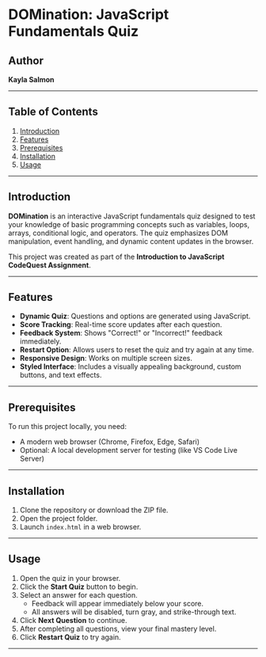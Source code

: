 # DOMination: JavaScript Fundamentals Quiz

## Author
**Kayla Salmon**

---

## Table of Contents
1. [Introduction](#introduction)
2. [Features](#features)
3. [Prerequisites](#prerequisites)
4. [Installation](#installation)
5. [Usage](#usage)

---

## Introduction
**DOMination** is an interactive JavaScript fundamentals quiz designed to test your knowledge of basic programming concepts such as variables, loops, arrays, conditional logic, and operators. The quiz emphasizes DOM manipulation, event handling, and dynamic content updates in the browser.

This project was created as part of the **Introduction to JavaScript CodeQuest Assignment**.

---

## Features
- **Dynamic Quiz**: Questions and options are generated using JavaScript.
- **Score Tracking**: Real-time score updates after each question.
- **Feedback System**: Shows "Correct!" or "Incorrect!" feedback immediately.
- **Restart Option**: Allows users to reset the quiz and try again at any time.
- **Responsive Design**: Works on multiple screen sizes.
- **Styled Interface**: Includes a visually appealing background, custom buttons, and text effects.

---

## Prerequisites
To run this project locally, you need:
- A modern web browser (Chrome, Firefox, Edge, Safari)
- Optional: A local development server for testing (like VS Code Live Server)

---

## Installation
1. Clone the repository or download the ZIP file.
2. Open the project folder.
3. Launch `index.html` in a web browser.  
---

## Usage
1. Open the quiz in your browser.
2. Click the **Start Quiz** button to begin.
3. Select an answer for each question.  
   - Feedback will appear immediately below your score.
   - All answers will be disabled, turn gray, and strike-through text.
4. Click **Next Question** to continue.
5. After completing all questions, view your final mastery level.
6. Click **Restart Quiz** to try again.

---

